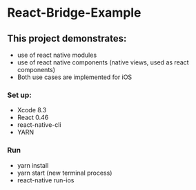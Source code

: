 # React-Bridge-Example
## This project demonstrates:
- use of react native modules
- use of react native components (native views, used as react components)
- Both use cases are implemented for iOS
### Set up:
- Xcode 8.3
- React 0.46
- react-native-cli
- YARN
### Run
- yarn install
- yarn start (new terminal process)
- react-native run-ios
